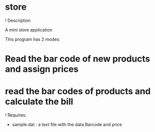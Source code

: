 store
=====

! Description

A mini store application

This program has 2 modes:

# Read the bar code of new products and assign prices
# read the bar codes of products and calculate the bill

! Requires:

* sample.dat : a text file with the data Barcode and price

